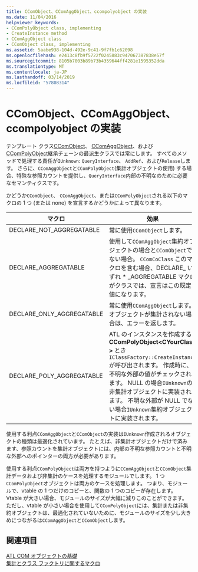 ```yaml
---
title: CComObject、CComAggObject、ccompolyobject の実装
ms.date: 11/04/2016
helpviewer_keywords:
- CComPolyObject class, implementing
- CreateInstance method
- CComAggObject class
- CComObject class, implementing
ms.assetid: 5aabe938-104d-492e-9c41-9f7fb1c62098
ms.openlocfilehash: e2413c8fb9f5722f0245883c947067387838e57f
ms.sourcegitcommit: 8105b7003b89b73b4359644ff4281e1595352dda
ms.translationtype: MT
ms.contentlocale: ja-JP
ms.lasthandoff: 03/14/2019
ms.locfileid: "57808314"
---
```

# <a name="implementing-ccomobject-ccomaggobject-and-ccompolyobject"></a>CComObject、CComAggObject、ccompolyobject の実装

テンプレート クラス[CComObject](../atl/reference/ccomobject-class.md)、 [CComAggObject](../atl/reference/ccomaggobject-class.md)、および[CComPolyObject](../atl/reference/ccompolyobject-class.md)継承チェーンの最派生クラスでは常にします。 すべてのメソッドで処理する責任が`IUnknown`: `QueryInterface`、 `AddRef`、および`Release`します。 さらに、`CComAggObject`と`CComPolyObject`(集計オブジェクトの使用) する場合、特殊な参照カウントを提供し、`QueryInterface`内部の不明なのために必要なセマンティクスです。

かどうか`CComObject`、 `CComAggObject`、または`CComPolyObject`される以下のマクロの 1 つ (または none) を宣言するかどうかによって異なります。

|マクロ|効果|
|-----------|------------|
|DECLARE_NOT_AGGREGATABLE|常に使用`CComObject`します。|
|DECLARE_AGGREGATABLE|使用して`CComAggObject`集約オブジェクトの場合と`CComObject`でない場合。 `CComCoClass` このマクロを含む場合、DECLARE_ いずれ * _AGGREGATABLE マクロがクラスでは、宣言はこの既定値になります。|
|DECLARE_ONLY_AGGREGATABLE|常に使用`CComAggObject`します。 オブジェクトが集計されない場合は、エラーを返します。|
|DECLARE_POLY_AGGREGATABLE|ATL のインスタンスを作成する**CComPolyObject\<CYourClass >** とき`IClassFactory::CreateInstance`が呼び出されます。 作成時に、不明な外部の値がチェックされます。 NULL の場合`IUnknown`の非集計オブジェクトに実装されます。 不明な外部が NULL でない場合`IUnknown`集約オブジェクトに実装されます。|

使用する利点`CComAggObject`と`CComObject`の実装は`IUnknown`作成されるオブジェクトの種類は最適化されています。 たとえば、非集計オブジェクトだけで済みます、参照カウントを集計オブジェクトには、内部の不明な参照カウントと不明な外部へのポインターの両方が必要があります。

使用する利点`CComPolyObject`は両方を持つように`CComAggObject`と`CComObject`集計データおよび非集計のケースを処理するモジュールでします。 1 つ`CComPolyObject`オブジェクトは両方のケースを処理します。 つまり、モジュールで、vtable の 1 つだけのコピーと、関数の 1 つのコピーが存在します。 Vtable が大きい場合、モジュールのサイズが大幅に減りこのことができます。 ただし、vtable が小さい場合を使用して`CComPolyObject`には、集計または非集約オブジェクトは、最適化されていないために、モジュールのサイズを少し大きめにつながるは`CComAggObject`と`CComObject`します。

## <a name="see-also"></a>関連項目

[ATL COM オブジェクトの基礎](../atl/fundamentals-of-atl-com-objects.md)<br/>
[集計とクラス ファクトリに関するマクロ](../atl/reference/aggregation-and-class-factory-macros.md)
